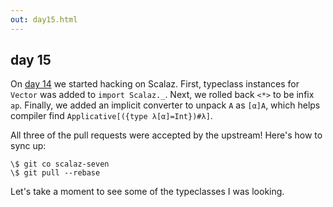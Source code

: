 ```yaml
---
out: day15.html
---
```


  [day14]: $linkBase$/learning-scalaz/day14

day 15
------

On [day 14][day14] we started hacking on Scalaz. First, typeclass instances for `Vector` was added to `import Scalaz._`. Next, we rolled back `<*>` to be infix `ap`. Finally, we added an implicit converter to unpack `A` as `[α]A`, which helps compiler find `Applicative[({type λ[α]=Int})#λ]`.

All three of the pull requests were accepted by the upstream! Here's how to sync up:

```
\$ git co scalaz-seven
\$ git pull --rebase
```

Let's take a moment to see some of the typeclasses I was looking.

